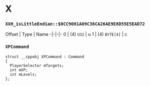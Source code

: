 # X
### `XXH_isLittleEndian::$0CC9081A09C36CA26AE9E8D55E5EAD72`
Offset | Type | Name
-|-|-|-
0 | (4) `U32` | u
1 | (4) `BYTE[4]` | c


### `XPCommand`
```
struct __cppobj XPCommand : Command
{
  PlayerSelector mTargets;
  int mXP;
  int mLevels;
};

```

